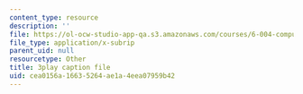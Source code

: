 ```yaml
---
content_type: resource
description: ''
file: https://ol-ocw-studio-app-qa.s3.amazonaws.com/courses/6-004-computation-structures-spring-2017/cea0156a16635264ae1a4eea07959b42_m42nkRJwCKY.vtt
file_type: application/x-subrip
parent_uid: null
resourcetype: Other
title: 3play caption file
uid: cea0156a-1663-5264-ae1a-4eea07959b42
---
```

